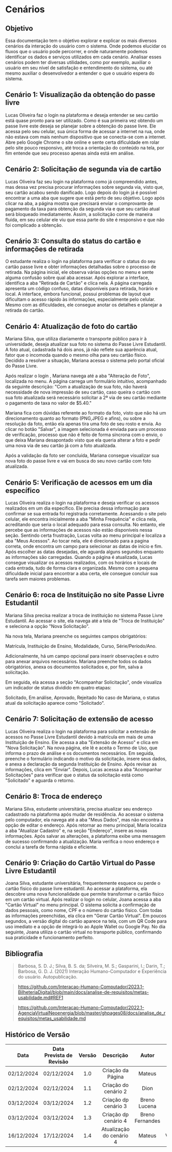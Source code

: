 # Cenários

## Objetivo

Essa documentação tem o objetivo explorar e explicar os mais diversos cenários da interação do usuário com o sistema. Onde podemos elucidar os fluxos que o usuário pode percorrer, e onde naturamente podemos identificar os dados e serviços utilizados em cada cenário. Analisar esses cenários podem ter diversas utilidades, como por exemplo, auxiliar o usuário em seu nível de satisfação e entendimento do sistema, ou até mesmo auxiliar o desenvolvedor a entender o que o usuário espera do sistema.

## Cenário 1: Visualização da obtenção do passe livre

Lucas Oliveira faz o login na plataforma e deseja entender se seu cartão está quase pronto para ser utilizado. Como é sua primeira vez obtendo um passe livre este deseja se planejar sobre a obtenção do passe livre. Ele acessa pelo seu celular, sua única forma de acessar a internet na rua, onde não estava com mais nenhum dispositivo que se conecta-se com a internet. Abre pelo Google Chrome o site online e sente certa dificuldade em rolar pelo site pouco responsivo, até troca a orientação do conteúdo na tela, por fim entende que seu processo apenas ainda está em análise.

## Cenário 2: Solicitação de segunda via de cartão

Lucas Oliveira faz seu login na plataforma como já compreendido antes, mas dessa vez precisa procurar informações sobre segunda via, visto que, seu cartão acabou sendo danificado. Logo depois do login já é possível encontrar a uma aba que sugere que está perto de seu objetivo. Logo após clicar na aba, a página mostra que precisará enviar o comprovante de pagamento da taxa para obtenção da segunda via e que seu cartão atual será bloqueado imediatamente. Assim, a solicitação corre de maneira fluida, em seu celular ele viu que essa parte do site é responsivo e que não foi complicado a obtenção.

## Cenário 3: Consulta do status do cartão e informações de retirada

O estudante realiza o login na plataforma para verificar o status do seu cartão passe livre e obter informações detalhadas sobre o processo de retirada. Na página inicial, ele observa várias opções no menu e sente alguma confusão sobre qual aba acessar. Após explorar a interface, identifica a aba "Retirada de Cartão" e clica nela. A página carregada apresenta um código confuso, datas disponíveis para retirada, horário e local. A interface, embora funcional, possui problemas de layout que dificultam o acesso rápido às informações, especialmente pelo celular. Mesmo com as dificuldades, ele consegue anotar os detalhes e planejar a retirada do cartão.

## Cenário 4: Atualização de foto do cartão

Mariana Silva, que utiliza diariamente o transporte público para ir à universidade, deseja atualizar sua foto no sistema do Passe Livre Estudantil. A foto atual, cadastrada há dois anos, já não reflete sua aparência atual, fator que o incomoda quando o mesmo olha para seu cartão físico. Decidido a resolver a situação, Mariana acessa o sistema pelo portal oficial do Passe Livre.

Após realizar o login , Mariana navega até a aba "Alteração de Foto", localizada no menu. A página carrega um formulário intuitivo, acompanhado da seguinte descrição: "Com a atualização de sua foto, não haverá necessidade de nova impressão de seu cartão, caso queira o cartão com sua foto atualizada será necessário solicitar a 2ª via de seu cartão mediante o pagamento de taxa no valor de $5.40."

Mariana fica com dúvidas referente ao formato da foto, visto que não há um direcionamento quanto ao formato (PNG,JPEG e afins), ou sobre a resolução da foto, então ela apenas tira uma foto de seu rosto e envia. Ao clicar no botão "Salvar", a imagem selecionada é enviada para um processo de verificação, processo que não é feito de forma síncrona com o envio, o que deixa Mariana desapontado visto que ela queria alterar a foto e pedir uma nova via de seu cartão já com a foto atualizada.

Após a validação da foto ser concluída, Mariana consegue visualizar sua nova foto do passe livre e vai em busca do seu novo cartão com foto atualizada.

## Cenário 5: Verificação de acessos em um dia específico

Lucas Oliveira realiza o login na plataforma e deseja verificar os acessos realizados em um dia específico. Ele precisa dessa informação para confirmar se sua entrada foi registrada corretamente. Acessando o site pelo celular, ele encontra inicialmente a aba "Minha Frequência" e clica nela, acreditando que seria o local adequado para essa consulta. No entanto, ele percebe que as informações de acessos não estão disponíveis nessa seção. Sentindo certa frustração, Lucas volta ao menu principal e localiza a aba "Meus Acessos". Ao tocar nela, ele é direcionado para a pagina correta, onde encontra um campo para selecionar as datas de início e fim. Após escolher as datas desejadas, ele aguarda alguns segundos enquanto as informações são carregadas. Quando a página é atualizada, Lucas consegue visualizar os acessos realizados, com os horários e locais de cada entrada, tudo de forma clara e organizada. Mesmo com a pequena dificuldade inicial para encontrar a aba certa, ele consegue concluir sua tarefa sem maiores problemas.

## Cenário 6: roca de Instituição no site Passe Livre Estudantil

Mariana Silva precisa realizar a troca de instituição no sistema Passe Livre Estudantil. Ao acessar o site, ela navega até a tela de "Troca de Instituição" e seleciona a opção "Nova Solicitação".

Na nova tela, Mariana preenche os seguintes campos obrigatórios:

Matrícula, Instituição de Ensino, Modalidade, Curso, Série/Período/Ano.

Adicionalmente, há um campo opcional para inserir observações e outro para anexar arquivos necessários. Mariana preenche todos os dados obrigatórios, anexa os documentos solicitados e, por fim, salva a solicitação.

Em seguida, ela acessa a seção "Acompanhar Solicitação", onde visualiza um indicador de status dividido em quatro etapas:

Solicitado, Em análise, Aprovado, Rejeitado
No caso de Mariana, o status atual da solicitação aparece como "Solicitado".

## Cenário 7: Solicitação de extensão de acesso

Lucas Oliveira realiza o login na plataforma para solicitar a extensão de acessos no Passe Livre Estudantil devido à matrícula em mais de uma Instituição de Ensino. Ele acessa a aba "Extensão de Acesso" e clica em "Nova Solicitação". Na nova página, ele lê e aceita o Termo de Uso, que informa o prazo de análise e os documentos necessários. Em seguida, preenche o formulário indicando o motivo da solicitação, insere seus dados, e anexa a declaração da segunda Instituição de Ensino. Após revisar as informações, clica em "Enviar". Depois, Lucas acessa a aba "Acompanhar Solicitações" para verificar que o status da solicitação está como "Solicitado" e aguarda o retorno.

## Cenário 8: Troca de endereço

Mariana Silva, estudante universitária, precisa atualizar seu endereço cadastrado na plataforma após mudar de residência. Ao acessar o sistema pelo computador, ela navega até a aba "Meus Dados", mas não encontra a opção de editar o endereço.
Após retornar ao menu principal, Maria localiza a aba "Atualizar Cadastro" e, na seção "Endereço", insere as novas informações. Após salvar as alterações, a plataforma exibe uma mensagem de sucesso confirmando a atualização. Maria verifica o novo endereço e conclui a tarefa de forma rápida e eficiente.

## Cenário 9: Criação do Cartão Virtual do Passe Livre Estudantil

Joana Silva, estudante universitária, frequentemente esquece ou perde o cartão físico do passe livre estudantil. Ao acessar a plataforma, ela descobre uma nova funcionalidade que permite transformar o cartão físico em um cartão virtual.
Após realizar o login no celular, Joana acessa a aba "Cartão Virtual" no menu principal. O sistema solicita a confirmação de dados pessoais, como nome, CPF e o número do cartão físico. Com todas as informações preenchidas, ela clica em "Gerar Cartão Virtual".
Em poucos segundos, a versão digital do cartão aparece na tela, com um QR Code para uso imediato e a opção de integrá-lo ao Apple Wallet ou Google Pay. No dia seguinte, Joana utiliza o cartão virtual no transporte público, confirmando sua praticidade e funcionamento perfeito.

## Bibliografia

> Barbosa, S. D. J.; Silva, B. S. da; Silveira, M. S.; Gasparini, I.; Darin, T.; Barbosa, G. D. J. (2021) Interação Humano-Computador e Experiência do usuário. Autopublicação.

> https://github.com/Interacao-Humano-Computador/2023.1-BilheteriaDigital/blob/main/docs/analise-de-requisitos/metas-usabilidade.md#REF1

> https://github.com/Interacao-Humano-Computador/2022.1-AgenciaVirtualNeoenergia/blob/master/ghpages08/docs/analise_de_requisitos/metas_usabilidade.md

## Histórico de Versão

|    Data    | Data Prevista de Revisão | Versão |        Descrição         |      Autor      |  Revisor  |
| :--------: | :----------------------: | :----: | :----------------------: | :-------------: | :-------: |
| 02/12/2024 |        02/12/2024        |  1.0   |    Criação da Página     |     Mateus      |   Dion    |
| 02/12/2024 |        02/12/2024        |  1.1   |   Criação do cenário 2   |      Dion       |  Mateus   |
| 03/12/2024 |        03/12/2024        |  1.2   |   Criação dp cenário 3   |  Breno Lucena   |  Mateus   |
| 03/12/2024 |        03/12/2024        |  1.3   |   Criação dp cenário 4   | Breno Fernandes |  Mateus   |
| 16/12/2024 |        17/12/2024        |  1.4   | Atualização do cenário 4 |     Mateus      | Verissimo |
